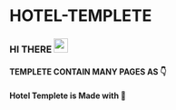 # HOTEL-TEMPLETE

### HI THERE <img src="https://media.giphy.com/media/hvRJCLFzcasrR4ia7z/giphy.gif" width="25px">


#### TEMPLETE CONTAIN MANY PAGES AS :point_down:



#### Hotel Templete is Made with :black_heart:

